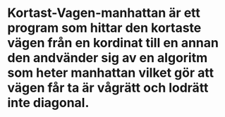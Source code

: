 # Kortast-Vagen-manhattan är ett program som hittar den kortaste vägen från en kordinat till en annan den andvänder sig av en algoritm som heter manhattan vilket gör att vägen får ta är vågrätt och lodrätt inte diagonal.

